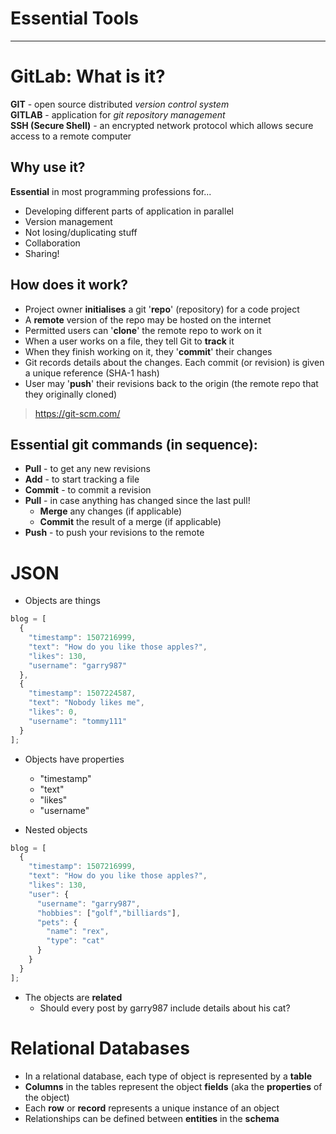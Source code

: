 # Essential Tools

---

# GitLab: What is it?
**GIT** - open source distributed *version control system*  
**GITLAB** - application for *git repository management*  
**SSH (Secure Shell)** - an encrypted network protocol which allows secure access to a remote computer  

## Why use it?
**Essential** in most programming professions for...  
- Developing different parts of application in parallel
- Version management
- Not losing/duplicating stuff
- Collaboration
- Sharing!

## How does it work?
- Project owner **initialises** a git '**repo**' (repository) for a code project
- A **remote** version of the repo may be hosted on the internet
- Permitted users can '**clone**' the remote repo to work on it
- When a user works on a file, they tell Git to **track** it
- When they finish working on it, they '**commit**' their changes
- Git records details about the changes. Each commit (or revision) is given a unique reference (SHA-1 hash)
- User may '**push**' their revisions back to the origin (the remote repo that they originally cloned)
> https://git-scm.com/

## Essential git commands (in sequence):
- **Pull** - to get any new revisions
- **Add** - to start tracking a file
- **Commit** - to commit a revision
- **Pull** - in case anything has changed since the last pull!
  - **Merge** any changes (if applicable)
  - **Commit** the result of a merge (if applicable)
- **Push** - to push your revisions to the remote

# JSON
- Objects are things

```javascript
blog = [
  {
    "timestamp": 1507216999,
    "text": "How do you like those apples?",
    "likes": 130,
    "username": "garry987"
  },
  {
    "timestamp": 1507224587,
    "text": "Nobody likes me",
    "likes": 0,
    "username": "tommy111"
  }
];
```
- Objects have properties
  - "timestamp"
  - "text"
  - "likes"
  - "username"

- Nested objects

```javascript
blog = [
  {
    "timestamp": 1507216999,
    "text": "How do you like those apples?",
    "likes": 130,
    "user": {
      "username": "garry987",
      "hobbies": ["golf","billiards"],
      "pets": {
        "name": "rex",
        "type": "cat"
      }
    }
  }
];
```

- The objects are **related**
  - Should every post by garry987 include details about his cat?

# Relational Databases
- In a relational database, each type of object is represented by a **table**
- **Columns** in the tables represent the object **fields** (aka the **properties** of the object)
- Each **row** or **record** represents a unique instance of an object
- Relationships can be defined between **entities** in the **schema**
